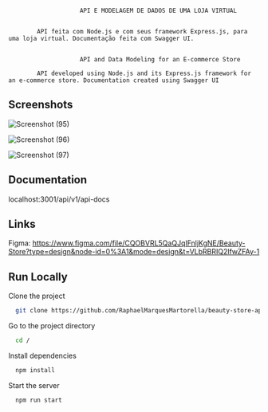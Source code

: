                         API E MODELAGEM DE DADOS DE UMA LOJA VIRTUAL


            API feita com Node.js e com seus framework Express.js, para uma loja virtual. Documentação feita com Swagger UI.


                        API and Data Modeling for an E-commerce Store
                        
            API developed using Node.js and its Express.js framework for an e-commerce store. Documentation created using Swagger UI

                                








## Screenshots

![Screenshot (95)](https://github.com/RaphaelMarquesMartorella/beauty-store-api/assets/118463534/dc3b342b-e9a9-41d4-bcd5-ad183fcb2b9c)


![Screenshot (96)](https://github.com/RaphaelMarquesMartorella/beauty-store-api/assets/118463534/596105b9-a563-4128-b4b1-c8bb3cc5da4e)


![Screenshot (97)](https://github.com/RaphaelMarquesMartorella/beauty-store-api/assets/118463534/4c68aa1a-e66b-49b8-9e46-ec5ccffba529)


## Documentation

localhost:3001/api/v1/api-docs
## Links

Figma: https://www.figma.com/file/CQOBVRL5QaQJqIFnljKgNE/Beauty-Store?type=design&node-id=0%3A1&mode=design&t=VLbRBRIQ2lfwZFAy-1
## Run Locally

Clone the project

```bash
  git clone https://github.com/RaphaelMarquesMartorella/beauty-store-api.git
```

Go to the project directory

```bash
  cd /
```

Install dependencies

```bash
  npm install
```

Start the server

```bash
  npm run start
```

